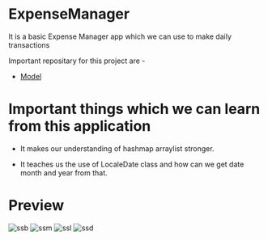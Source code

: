 # ExpenseManager

It is a basic Expense Manager app which we can
use to make daily transactions

Important repositary for this project are -

* [Model](https://github.com/karanchhatwani1/ExpenseManager/tree/master/src/com/company/Model)

# Important things which we can learn from this application

* It makes our understanding of hashmap arraylist stronger.

* It teaches us the use of LocaleDate class and how can we get date month and year from that.

# Preview

![ssb](https://user-images.githubusercontent.com/68476336/115885815-ee387500-a46d-11eb-9e64-5138cec1e196.PNG)
![ssm](https://user-images.githubusercontent.com/68476336/115885868-fd1f2780-a46d-11eb-8d5f-a69543bfc617.PNG)
![ssl](https://user-images.githubusercontent.com/68476336/115885903-07412600-a46e-11eb-93f4-480c26091bff.PNG)
![ssd](https://user-images.githubusercontent.com/68476336/115885932-0e683400-a46e-11eb-968d-4754dc0da9f8.PNG)

